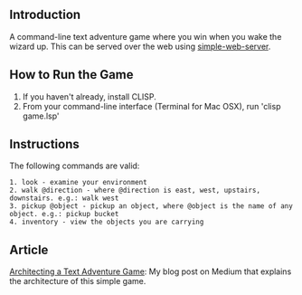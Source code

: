 ## Introduction

A command-line text adventure game where you win when you wake the wizard up. This can be served over the web using [simple-web-server](https://github.com/shaaza/simple-web-server).

## How to Run the Game
1. If you haven't already, install CLISP.
2. From your command-line interface (Terminal for Mac OSX), run 'clisp game.lsp'

## Instructions

The following commands are valid:

```
1. look - examine your environment
2. walk @direction - where @direction is east, west, upstairs, downstairs. e.g.: walk west
3. pickup @object - pickup an object, where @object is the name of any object. e.g.: pickup bucket
4. inventory - view the objects you are carrying
```


## Article
[Architecting a Text Adventure Game](https://medium.com/@shaaz_a/architecting-a-text-adventure-game-2e0dc4d49812#.shi6wh4m1): My blog post on Medium that explains the architecture of this simple game.
